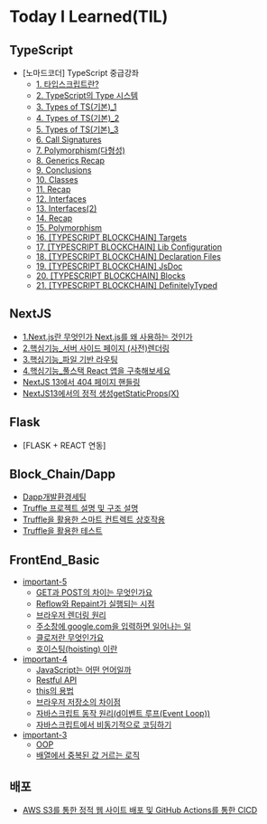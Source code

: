 # Today I Learned(TIL)

## TypeScript
* [노마드코더] TypeScript 중급강좌
  * [1. 타입스크립트란?](https://github.com/yuhyeon99/TIL/blob/master/TypeScript/1.%20%ED%83%80%EC%9E%85%EC%8A%A4%ED%81%AC%EB%A6%BD%ED%8A%B8%EB%9E%80.md)
  * [2. TypeScript의 Type 시스템](https://github.com/yuhyeon99/TIL/blob/master/TypeScript/2.%20TypeScript%20%EC%9D%98%20Type%20%EC%8B%9C%EC%8A%A4%ED%85%9C.md)
  * [3. Types of TS(기본)_1](https://github.com/yuhyeon99/TIL/blob/master/TypeScript/3.%20Types%20of%20TS(%EA%B8%B0%EB%B3%B8)_1.md)
  * [4. Types of TS(기본)_2](https://github.com/yuhyeon99/TIL/blob/master/TypeScript/4.%20Types%20of%20TS(%EA%B8%B0%EB%B3%B8)_2.md)
  * [5. Types of TS(기본)_3](https://github.com/yuhyeon99/TIL/blob/master/TypeScript/5.%20Types%20of%20TS(%EA%B8%B0%EB%B3%B8)_3.md)
  * [6. Call Signatures](https://github.com/yuhyeon99/TIL/blob/master/TypeScript/6.%20Call%20Signatures.md)
  * [7. Polymorphism(다형성)](https://github.com/yuhyeon99/TIL/blob/master/TypeScript/7.%20Polymorphism(%EB%8B%A4%ED%98%95%EC%84%B1).md)
  * [8. Generics Recap](https://github.com/yuhyeon99/TIL/blob/master/TypeScript/8.%20Generics%20Recap.md)
  * [9. Conclusions](https://github.com/yuhyeon99/TIL/blob/master/TypeScript/9.%20Conclusions.md)
  * [10. Classes](https://github.com/yuhyeon99/TIL/blob/master/TypeScript/10.%20Classes.md)
  * [11. Recap](https://github.com/yuhyeon99/TIL/blob/master/TypeScript/11.%20Recap.md)
  * [12. Interfaces](https://github.com/yuhyeon99/TIL/blob/master/TypeScript/12.%20Interfaces.md)
  * [13. Interfaces(2)](https://github.com/yuhyeon99/TIL/blob/master/TypeScript/13.%20Interfaces(2).md)
  * [14. Recap](https://github.com/yuhyeon99/TIL/blob/master/TypeScript/14.%20Recap.md)
  * [15. Polymorphism](https://github.com/yuhyeon99/TIL/blob/master/TypeScript/15.%20Polymorphism.md)
  * [16. [TYPESCRIPT BLOCKCHAIN] Targets](https://github.com/yuhyeon99/TIL/blob/master/TypeScript/16.%20%5BTYPESCRIPT%20BLOCKCHAIN%5D%20Targets.md)
  * [17. [TYPESCRIPT BLOCKCHAIN] Lib Configuration](https://github.com/yuhyeon99/TIL/blob/master/TypeScript/17.%20%5BTYPESCRIPT%20BLOCKCHAIN%5D%20Lib%20Configuration.md)
  * [18. [TYPESCRIPT BLOCKCHAIN] Declaration Files](https://github.com/yuhyeon99/TIL/blob/master/TypeScript/18.%20%5BTYPESCRIPT%20BLOCKCHAIN%5D%20Declaration%20Files.md)
  * [19. [TYPESCRIPT BLOCKCHAIN] JsDoc](https://github.com/yuhyeon99/TIL/blob/master/TypeScript/19.%20%5BTYPESCRIPT%20BLOCKCHAIN%5D%20JsDoc.md)
  * [20. [TYPESCRIPT BLOCKCHAIN] Blocks](https://github.com/yuhyeon99/TIL/blob/master/TypeScript/20.%20%5BTYPESCRIPT%20BLOCKCHAIN%5D%20Blocks.md)
  * [21. [TYPESCRIPT BLOCKCHAIN] DefinitelyTyped](https://github.com/yuhyeon99/TIL/blob/master/TypeScript/21.%20%5BTYPESCRIPT%20BLOCKCHAIN%5D%20DefinitelyTyped.md)

## NextJS
* [1.Next.js란 무엇인가 Next.js를 왜 사용하는 것인가](https://github.com/yuhyeon99/TIL/blob/master/NextJs/1.Next.js%20%EB%9E%80%20%EB%AC%B4%EC%97%87%EC%9D%B8%EA%B0%80%20Next.js%20%EB%A5%BC%20%EC%99%9C%20%EC%82%AC%EC%9A%A9%ED%95%98%EB%8A%94%20%EA%B2%83%EC%9D%B8%EA%B0%80.md)
* [2.핵심기능_서버 사이드 페이지 (사전)렌더링](https://github.com/yuhyeon99/TIL/blob/master/NextJs/2.%ED%95%B5%EC%8B%AC%EA%B8%B0%EB%8A%A5_%EC%84%9C%EB%B2%84%20%EC%82%AC%EC%9D%B4%EB%93%9C%20%ED%8E%98%EC%9D%B4%EC%A7%80%20(%EC%82%AC%EC%A0%84)%20%EB%A0%8C%EB%8D%94%EB%A7%81.md)
* [3.핵심기능_파일 기반 라우팅](https://github.com/yuhyeon99/TIL/blob/master/NextJs/3.%ED%95%B5%EC%8B%AC%EA%B8%B0%EB%8A%A5_%ED%8C%8C%EC%9D%BC%20%EA%B8%B0%EB%B0%98%20%EB%9D%BC%EC%9A%B0%ED%8C%85.md)
* [4.핵심기능_풀스택 React 앱을 구축해보세요](https://github.com/yuhyeon99/TIL/blob/master/NextJs/4.%ED%95%B5%EC%8B%AC%EA%B8%B0%EB%8A%A5_%ED%92%80%EC%8A%A4%ED%83%9D%20React%20%EC%95%B1%EC%9D%84%20%EA%B5%AC%EC%B6%95%ED%95%B4%EB%B3%B4%EC%84%B8%EC%9A%94.md)
* [NextJS 13에서 404 페이지 핸들링](https://github.com/yuhyeon99/TIL/blob/master/NextJs/NextJS%2013%EC%97%90%EC%84%9C%20404%20%ED%8E%98%EC%9D%B4%EC%A7%80%20%ED%95%B8%EB%93%A4%EB%A7%81.md)
* [NextJS13에서의 정적 생성getStaticProps(X)](https://github.com/yuhyeon99/TIL/blob/master/NextJs/NextJS13%EC%97%90%EC%84%9C%EC%9D%98%20%EC%A0%95%EC%A0%81%20%EC%83%9D%EC%84%B1getStaticProps(X).md)

## Flask
* [FLASK + REACT 연동]

## Block_Chain/Dapp
* [Dapp개발환경세팅](https://github.com/yuhyeon99/TIL/blob/master/Block_Chain/Dapp/Dapp%EA%B0%9C%EB%B0%9C%ED%99%98%EA%B2%BD%EC%84%B8%ED%8C%85.md)
* [Truffle 프로젝트 설명 및 구조 설명](https://github.com/yuhyeon99/TIL/blob/master/Block_Chain/Dapp/Truffle%20%ED%94%84%EB%A1%9C%EC%A0%9D%ED%8A%B8%20%EC%84%A4%EB%AA%85%20%EB%B0%8F%20%EA%B5%AC%EC%A1%B0%20%EC%84%A4%EB%AA%85.md)
* [Truffle을 활용한 스마트 컨트렉트 상호작용](https://github.com/yuhyeon99/TIL/blob/master/Block_Chain/Dapp/Truffle%EC%9D%84%20%ED%99%9C%EC%9A%A9%ED%95%9C%20%EC%8A%A4%EB%A7%88%ED%8A%B8%20%EC%BB%A8%ED%8A%B8%EB%A0%89%ED%8A%B8%20%EC%83%81%ED%98%B8%EC%9E%91%EC%9A%A9.md)
* [Truffle을 활용한 테스트](https://github.com/yuhyeon99/TIL/blob/master/Block_Chain/Dapp/Truffle%EC%9D%84%20%ED%99%9C%EC%9A%A9%ED%95%9C%20%ED%85%8C%EC%8A%A4%ED%8A%B8.md)

## FrontEnd_Basic
* [important-5](https://github.com/yuhyeon99/TIL/tree/master/FrontEnd_Basic/important-5)
  * [GET과 POST의 차이는 무엇인가요](https://github.com/yuhyeon99/TIL/blob/master/FrontEnd_Basic/important-5/GET%EA%B3%BC%20POST%EC%9D%98%20%EC%B0%A8%EC%9D%B4%EB%8A%94%20%EB%AC%B4%EC%97%87%EC%9D%B8%EA%B0%80%EC%9A%94.md)
  * [Reflow와 Repaint가 실행되는 시점](https://github.com/yuhyeon99/TIL/blob/master/FrontEnd_Basic/important-5/Reflow%EC%99%80%20Repaint%EA%B0%80%20%EC%8B%A4%ED%96%89%EB%90%98%EB%8A%94%20%EC%8B%9C%EC%A0%90.md)
  * [브라우저 렌더링 원리](https://github.com/yuhyeon99/TIL/blob/master/FrontEnd_Basic/important-5/%EB%B8%8C%EB%9D%BC%EC%9A%B0%EC%A0%80%20%EB%A0%8C%EB%8D%94%EB%A7%81%20%EC%9B%90%EB%A6%AC.md)
  * [주소창에 google.com을 입력하면 일어나는 일](https://github.com/yuhyeon99/TIL/blob/master/FrontEnd_Basic/important-5/%EC%A3%BC%EC%86%8C%EC%B0%BD%EC%97%90%20google.com%EC%9D%84%20%EC%9E%85%EB%A0%A5%ED%95%98%EB%A9%B4%20%EC%9D%BC%EC%96%B4%EB%82%98%EB%8A%94%20%EC%9D%BC.md)
  * [클로저란 무엇인가요](https://github.com/yuhyeon99/TIL/blob/master/FrontEnd_Basic/important-5/%ED%81%B4%EB%A1%9C%EC%A0%80%EB%9E%80%20%EB%AC%B4%EC%97%87%EC%9D%B8%EA%B0%80%EC%9A%94.md)
  * [호이스팅(hoisting) 이란](https://github.com/yuhyeon99/TIL/blob/master/FrontEnd_Basic/important-5/%ED%98%B8%EC%9D%B4%EC%8A%A4%ED%8C%85(hoisting)%20%EC%9D%B4%EB%9E%80.md)
* [important-4](https://github.com/yuhyeon99/TIL/tree/master/FrontEnd_Basic/important-4)
  * [JavaScript는 어떤 언어일까](https://github.com/yuhyeon99/TIL/blob/master/FrontEnd_Basic/important-4/JavaScript%EB%8A%94%20%EC%96%B4%EB%96%A4%20%EC%96%B8%EC%96%B4%EC%9D%BC%EA%B9%8C.md)
  * [Restful API](https://github.com/yuhyeon99/TIL/blob/master/FrontEnd_Basic/important-4/Restful%20API.md)
  * [this의 용법](https://github.com/yuhyeon99/TIL/blob/master/FrontEnd_Basic/important-4/this%EC%9D%98%20%EC%9A%A9%EB%B2%95.md)
  * [브라우저 저장소의 차이점](https://github.com/yuhyeon99/TIL/blob/master/FrontEnd_Basic/important-4/%EB%B8%8C%EB%9D%BC%EC%9A%B0%EC%A0%80%20%EC%A0%80%EC%9E%A5%EC%86%8C%EC%9D%98%20%EC%B0%A8%EC%9D%B4%EC%A0%90.md)
  * [자바스크립트 동작 원리(d이벤트 루프(Event Loop))](https://github.com/yuhyeon99/TIL/blob/master/FrontEnd_Basic/important-4/%EC%9E%90%EB%B0%94%EC%8A%A4%ED%81%AC%EB%A6%BD%ED%8A%B8%20%EB%8F%99%EC%9E%91%20%EC%9B%90%EB%A6%AC(d%EC%9D%B4%EB%B2%A4%ED%8A%B8%20%EB%A3%A8%ED%94%84(Event%20Loop)).md)
  * [자바스크립트에서 비동기적으로 코딩하기](https://github.com/yuhyeon99/TIL/blob/master/FrontEnd_Basic/important-4/%EC%9E%90%EB%B0%94%EC%8A%A4%ED%81%AC%EB%A6%BD%ED%8A%B8%EC%97%90%EC%84%9C%20%EB%B9%84%EB%8F%99%EA%B8%B0%EC%A0%81%EC%9C%BC%EB%A1%9C%20%EC%BD%94%EB%94%A9%ED%95%98%EA%B8%B0.md)
* [important-3](https://github.com/yuhyeon99/TIL/tree/master/FrontEnd_Basic/important-3)
  * [OOP](https://github.com/yuhyeon99/TIL/blob/master/FrontEnd_Basic/important-3/OOP.md)
  * [배열에서 중복된 값 거르는 로직](https://github.com/yuhyeon99/TIL/blob/master/FrontEnd_Basic/important-3/%EB%B0%B0%EC%97%B4%EC%97%90%EC%84%9C%20%EC%A4%91%EB%B3%B5%EB%90%9C%20%EA%B0%92%20%EA%B1%B0%EB%A5%B4%EB%8A%94%20%EB%A1%9C%EC%A7%81.md)

## 배포
* [AWS S3를 통한 정적 웹 사이트 배포 및 GitHub Actions를 통한 CICD](https://github.com/yuhyeon99/TIL/blob/master/%EB%B0%B0%ED%8F%AC/AWS%20S3%EB%A5%BC%20%ED%86%B5%ED%95%9C%20%EC%A0%95%EC%A0%81%20%EC%9B%B9%20%EC%82%AC%EC%9D%B4%ED%8A%B8%20%EB%B0%B0%ED%8F%AC%20%EB%B0%8F%20GitHub%20Actions%EB%A5%BC%20%ED%86%B5%ED%95%9C%20CICD.md)
